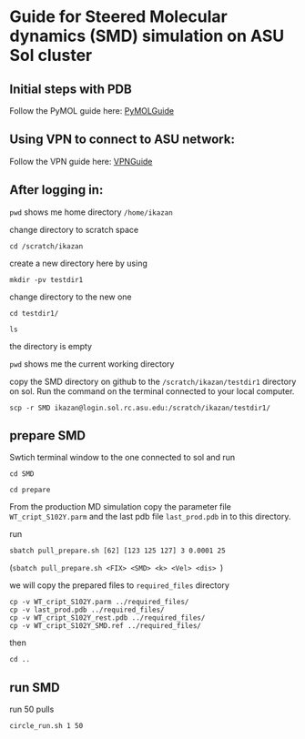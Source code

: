 # Guide for Steered Molecular dynamics (SMD) simulation on ASU Sol cluster

## Initial steps with PDB

Follow the PyMOL guide here: [PyMOLGuide]

## Using VPN to connect to ASU network:

Follow the VPN guide here: [VPNGuide]

## After logging in:

`pwd` shows me home directory `/home/ikazan`

change directory to scratch space

```
cd /scratch/ikazan
```

create a new directory here by using

```
mkdir -pv testdir1
```

change directory to the new one

```
cd testdir1/
```

```
ls
```

the directory is empty

`pwd` shows me the current working directory

copy the SMD directory on github to the `/scratch/ikazan/testdir1` directory on sol. Run the command on the terminal connected to your local computer.

```
scp -r SMD ikazan@login.sol.rc.asu.edu:/scratch/ikazan/testdir1/
```

## prepare SMD

Swtich terminal window to the one connected to sol and run

```
cd SMD
```

```
cd prepare
```

From the production MD simulation copy the parameter file `WT_cript_S102Y.parm` and the last pdb file `last_prod.pdb` in to this directory.

run

```
sbatch pull_prepare.sh [62] [123 125 127] 3 0.0001 25
```

(`sbatch pull_prepare.sh <FIX> <SMD> <k> <Vel> <dis> `)

we will copy the prepared files to `required_files` directory

```
cp -v WT_cript_S102Y.parm ../required_files/
cp -v last_prod.pdb ../required_files/
cp -v WT_cript_S102Y_rest.pdb ../required_files/
cp -v WT_cript_S102Y_SMD.ref ../required_files/
```

then

```
cd ..
```

## run SMD

run 50 pulls

```
circle_run.sh 1 50
```

[PyMOLGuide]: https://github.com/John-Kazan/PyMOLGuide
[VPNGuide]: https://github.com/John-Kazan/VPNGuide
